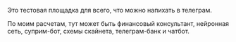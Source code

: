 Это тестовая площадка для всего, что можно напихать в телеграм.

По моим расчетам, тут может быть финансовый консультант, нейронная сеть, суприм-бот, схемы скайнета, телеграм-банк и чатбот.
